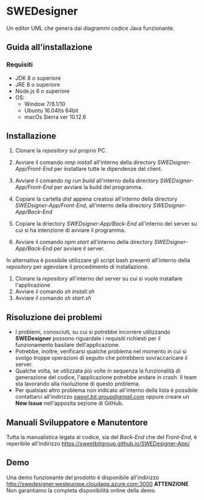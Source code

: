 # SWEDesigner
Un editor UML che genera dai diagrammi codice Java funzionante.

## Guida all'installazione

### Requisiti
* JDK 8 o superiore
* JRE 8 o superiore
* Node.js 6 o superiore
* OS:
    * Window 7/8.1/10
    * Ubuntu 16.04lts 64bit
    * macOs Sierra ver 10.12.6
## Installazione

1. Clonare la *repository* sul proprio PC.

2. Avviare il comando *nmp install* all'interno della directory *SWEDsigner-App/Front-End* per installare tutte le dipendenze del client.

3. Avviare il comando *ng run build* all'interno della directory *SWEDsigner-App/Front-End* per avviare la build del programma.

4. Copiare la cartella *dist* appena creatosi all'interno della directory *SWEDsigner-App/Front-End*, all'interno della directory *SWEDsigner-App/Back-End*

5. Copiare la driectory *SWEDsigner-App/Back-End* all'interno del server su cui si ha intenzione di avviare il programma.

6. Avviare il comando *npm start* all'interno della directory *SWEDsigner-App/Back-End* per avviare il server.

In alternativa è possibile utilizzare gli script bash presenti all'interno della *repository* per agevolare il procedimento di installazione.

1. Clonare la *repository* all'interno del server su cui si vuole installare l'applicazione
2. Avviare il comando *sh install.sh*
3. Avviare il comando *sh start.sh*

## Risoluzione dei problemi

* I problemi, conosciuti, su cui si potrebbe incorrere utilizzando __SWEDesigner__ possono riguardale i requisiti richiesti per il funzionamento basilare dell'applicazione.
* Potrebbe, inoltre, verificarsi qualche problema nel momento in cui si svolgo troppe operazioni di seguito che potrebbero sovraccaricare il server.
* Qualche volta, se utilizzata più volte in sequenza la funzionalità di generazione del codice, l'applicazione potrebbe andare in crash. Il team sta lavorando alla risoluzione di questo problema.
* Per qualsiasi altro problema non indicato all'interno della lista è possibile contattarci all'indirizzo *sweet.bit.group@gmail.com* 
oppure creare un __New Issue__ nell'apposita sezione di GitHub.

## Manuali Sviluppatore e Manutentore

Tutta la manualistica legata al codice, sia del *Back-End* che del *Front-End*, è reperibile all'indirizzo https://sweetbitgroup.github.io/SWEDesigner-App/

## Demo

Una demo funzionante del prodotto è disponibile all'indirizzo http://swedesigner.westeurope.cloudapp.azure.com:3000
__ATTENZIONE__ Non garantiamo la completa disponibilità online della demo.